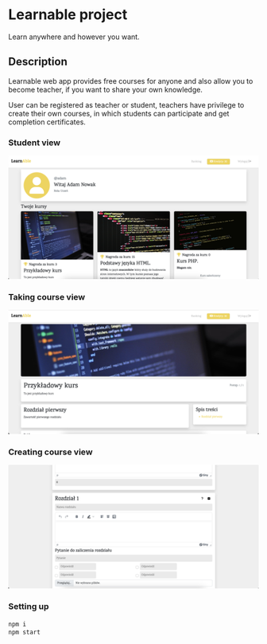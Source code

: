 # Learnable project

Learn anywhere and however you want.


## Description

Learnable web app provides free courses for anyone and also allow you to become teacher, if you want to share your own knowledge.

User can be registered as teacher or student, teachers have privilege to create their own courses, in which students can participate and get completion certificates.


### Student view

![student](screenshots/student_view.jpg)

### Taking course view

![teacher](screenshots/taking_view.jpg)

### Creating course view

![course](screenshots/course_view.jpg)

### Setting up
```bash
npm i
npm start
```
